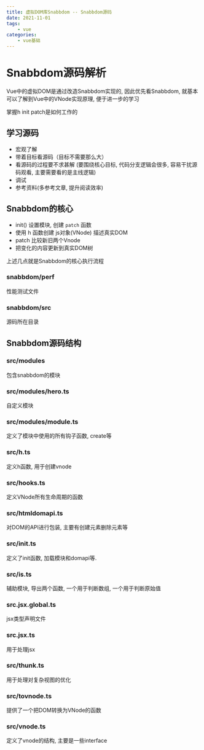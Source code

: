 ```yaml
---
title: 虚拟DOM库Snabbdom -- Snabbdom源码
date: 2021-11-01
tags:
    - vue
categories:
    - vue基础
---
```


# Snabbdom源码解析

Vue中的虚拟DOM是通过改造Snabbdom实现的, 因此优先看Snabbdom, 就基本可以了解到Vue中的VNode实现原理, 便于进一步的学习

掌握h init patch是如何工作的

## 学习源码

+ 宏观了解
+ 带着目标看源码（目标不需要那么大）
+ 看源码的过程要不求甚解 (要围绕核心目标, 代码分支逻辑会很多, 容易干扰源码观看, 主要需要看的是主线逻辑)
+ 调试
+ 参考资料(多参考文章, 提升阅读效率)

## Snabbdom的核心

+ init() 设置模块, 创建 `patch` 函数
+ 使用 h 函数创建 js对象(VNode) 描述真实DOM
+ patch 比较新旧两个Vnode
+ 把变化的内容更新到真实DOM树

上述几点就是Snabbdom的核心执行流程

### snabbdom/perf

性能测试文件

### snabbdom/src

源码所在目录


## Snabbdom源码结构

### src/modules

包含snabbdom的模块

### src/modules/hero.ts

自定义模块

### src/modules/module.ts

定义了模块中使用的所有钩子函数, create等

### src/h.ts

定义h函数, 用于创建vnode

### src/hooks.ts

定义VNode所有生命周期的函数

### src/htmldomapi.ts

对DOM的API进行包装, 主要有创建元素删除元素等

### src/init.ts

定义了init函数, 加载模块和domapi等.

### src/is.ts

辅助模块, 导出两个函数, 一个用于判断数组, 一个用于判断原始值

### src.jsx.global.ts

jsx类型声明文件

### src.jsx.ts

用于处理jsx

### src/thunk.ts

用于处理对复杂视图的优化

### src/tovnode.ts

提供了一个把DOM转换为VNode的函数

### src/vnode.ts

定义了vnode的结构, 主要是一些interface


